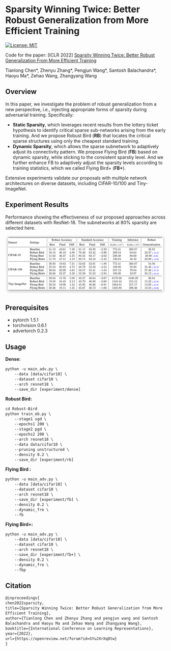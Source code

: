 # Sparsity Winning Twice: Better Robust Generalization from More Efficient Training

[![License: MIT](https://img.shields.io/badge/License-MIT-green.svg)](https://opensource.org/licenses/MIT)

Code for the paper: [ICLR 2022] [Sparsity Winning Twice: Better Robust Generalization From More Efficient Training](https://openreview.net/forum?id=SYuJXrXq8tw)

Tianlong Chen\*, Zhenyu Zhang\*, Pengjun Wang\*, Santosh Balachandra\*, Haoyu Ma\*, Zehao Wang, Zhangyang Wang

## Overview
In this paper, we investigate the problem of robust generalization from a new perspective, i.e., injecting appropriate forms of sparsity during adversarial training. Specifically:

- **Static Sparsity**, which leverages recent results from the lottery ticket hypothesis to identify critical sparse sub-networks arising from the early training. And we propose Robust Bird (**RB**) that locates the critical sparse structures using only the cheapest standard training.
- **Dynamic Sparsity**, which allows the sparse subnetwork to adaptively adjust its connectivity pattern. We propose Flying Bird (**FB**) based on dynamic sparsity, while sticking to the consistent sparstiy level. And we further enhance FB to adaptively adjust the sparsity levels according to training statistics, which we called Flying Bird+ (**FB+**).

Extensive experiments validate our proposals with multiple network architectures on diverse datasets, including CIFAR-10/100 and Tiny-ImageNet.

## Experiment Results
Performance showing the effectiveness of our proposed approaches across different datasets with ResNet-18. The subnetworks at 80% sparsity are selected here.

![](./Figs/table.png)

## Prerequisites

- pytorch 1.5.1
- torchvision 0.6.1 
- advertorch 0.2.3

## Usage

**Dense:**

```shell
python -u main_adv.py \
	--data [data/cifar10] \ 
	--dataset cifar10 \
	--arch resnet18 \
	--save_dir [experiment/dense] 
```

**Robust Bird:**

```shell
cd Robust-Bird
python train_eb.py \
	--stage1 sgd \
	--epochs1 200 \
	--stage2 pgd \
	--epochs2 200 \
	--arch resnet18 \
	--data data/cifar10 \
	--pruning unstructured \
	--density 0.2 \
	--save_dir [experiment/rb]
```

**Flying Bird :**

```shell
python -u main_adv.py \
	--data [data/cifar10] \ 
	--dataset cifar10 \
	--arch resnet18 \
	--save_dir [experiment/fb] \
	--density 0.2 \
	--dynamic_fre \
	--fb
```

**Flying Bird+:**

```shell
python -u main_adv.py \
	--data [data/cifar10] \ 
	--dataset cifar10 \
	--arch resnet18 \
	--save_dir [experiment/fb+] \
	--density 0.2 \
	--dynamic_fre \
	--fbp
```



## Citation

```
@inproceedings{
chen2022sparsity,
title={Sparsity Winning Twice: Better Robust Generalization from More Efficient Training},
author={Tianlong Chen and Zhenyu Zhang and pengjun wang and Santosh Balachandra and Haoyu Ma and Zehao Wang and Zhangyang Wang},
booktitle={International Conference on Learning Representations},
year={2022},
url={https://openreview.net/forum?id=SYuJXrXq8tw}
}
```
